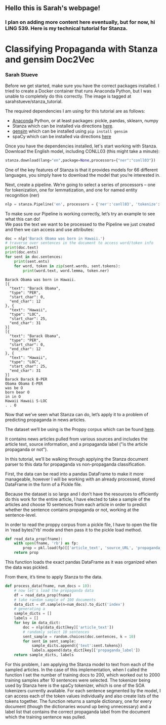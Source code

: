 ## Hello this is Sarah's webpage!
### I plan on adding more content here eventually, but for now, hi LING 539. Here is my technical tutorial for Stanza.

# Classifying Propaganda with Stanza and gensim Doc2Vec
### Sarah Stueve

Before we get started, make sure you have the correct packages installed. I tried to create a Docker container that runs Anaconda Python, but I was unable to completely do this correctly. The image is tagged at sarahstueve/stanza_tutorial.

The required dependencies I am using for this tutorial are as follows:
* [Anaconda](https://www.anaconda.com/products/individual) Python, or at least packages: pickle, pandas, sklearn, numpy
* Stanza which can be installed via directions [here](https://stanfordnlp.github.io/stanza/installation_usage.html).
* [gensim](https://radimrehurek.com/gensim/) which can be installed using ``pip install gensim``
* spaCy which can be installed via directions [here](https://spacy.io/usage)

Once you have the dependencies installed, let's start working with Stanza. Download the English model, including CONLL03 (this might take a minute): 
```python 
stanza.download(lang="en",package=None,processors={"ner":"conll03"})
```
One of the key features of Stanza is that it provides models for 66 different languages, you simply have to download the model that you’re interested in.

Next, create a pipeline. We’re going to select a series of processors – one for tokenization, one for lemmatization, and one for named entity recognition (ner)
```python
nlp = stanza.Pipeline('en', processors = {'ner':'conll03', 'tokenize':'spacy', 'lemma':'spacy'})
```
To make sure our Pipeline is working correctly, let’s try an example to see what this can do!  
We pass the text we want to be processed to the Pipeline we just created and then we can access and use attributes:
```python
doc = nlp('Barack Obama was born in Hawaii.')
# traverse over sentences in the document to access word/token info
print(doc.text)
print(doc.ents)
for sent in doc.sentences:
    print(sent.ents)
    for word, token in zip(sent.words, sent.tokens):
        print(word.text, word.lemma, token.ner)
```
```
Barack Obama was born in Hawaii.
[{
  "text": "Barack Obama",
  "type": "PER",
  "start_char": 0,
  "end_char": 12
}, {
  "text": "Hawaii",
  "type": "LOC",
  "start_char": 25,
  "end_char": 31
}]
[{
  "text": "Barack Obama",
  "type": "PER",
  "start_char": 0,
  "end_char": 12
}, {
  "text": "Hawaii",
  "type": "LOC",
  "start_char": 25,
  "end_char": 31
}]
Barack Barack B-PER
Obama Obama E-PER
was be O
born bear O
in in O
Hawaii Hawaii S-LOC
. . O
```
Now that we’ve seen what Stanza can do, let’s apply it to a problem of predicting propaganda in news articles.

The dataset we’ll be using is the Proppy corpus which can be found [here](https://zenodo.org/record/3271522#.YGk7lK9KhPY).

It contains news articles pulled from various sources and includes the article text, source information, and a propaganda label ("is the article propaganda or not"). 

In this tutorial, we’ll be walking through applying the Stanza document parser to this data for propaganda vs non-propaganda classification.

First, the data can be read into a pandas DataFrame to make it more manageable, however I will be working with an already processed, stored DataFrame in the form of a Pickle file.

Because the dataset is so large and I don’t have the resources to efficiently do this work for the entire article, I have elected to take a sample of the articles and choose 10 sentences from each article in order to predict whether the sentence contains propaganda or not, working at the sentence-level.

In order to read the proppy corpus from a pickle file, I have to open the file in ‘read bytes’/’rb’ mode and then pass it to the pickle load method.

```python
def read_data_prop(fname):
    with open(fname, 'rb') as fp:
        prop = pkl.load(fp)[['article_text', 'source_URL', 'propaganda_label']]
    return prop
```
This function loads the exact pandas DataFrame as it was organized when the data was pickled.

From there, it’s time to apply Stanza to the data.
```python
def process_data(fname, num_docs = 10):
    # now let's load the propaganda data
    df = read_data_prop(fname)
    # take random sample of 100 documents
    data_dict = df.sample(n=num_docs).to_dict('index')
    # generating a 
    sample_dicts = []
    labels = []
    for key in data_dict:
        doc = nlp(data_dict[key]['article_text'])
        # randomly select 10 sentences
        sent_sample = random.choices(doc.sentences, k = 10)
        for sent in sent_sample:
            sample_dicts.append({'text':sent.tokens})
            labels.append(data_dict[key]['propaganda_label'])
    return sample_dicts, labels
```
For this problem, I am applying the Stanza model to text from each of the sampled articles. In the case of this implementation, when I called the function I set the number of training docs to 200, which worked out to 2000 training samples after 10 sentences were selected. The tokenizer being used by Stanza here is the spaCy tokenizer, which is one of the SOA tokenizers currently available. For each sentence segmented by the model, I can access each of the token values individually and also create lists of the tokens together. The function returns a sample dictionary, one for every document (though the dictionaries wound up being unnecessary) and a label list that contains the correct propaganda label from the document which the training sentence was pulled.






